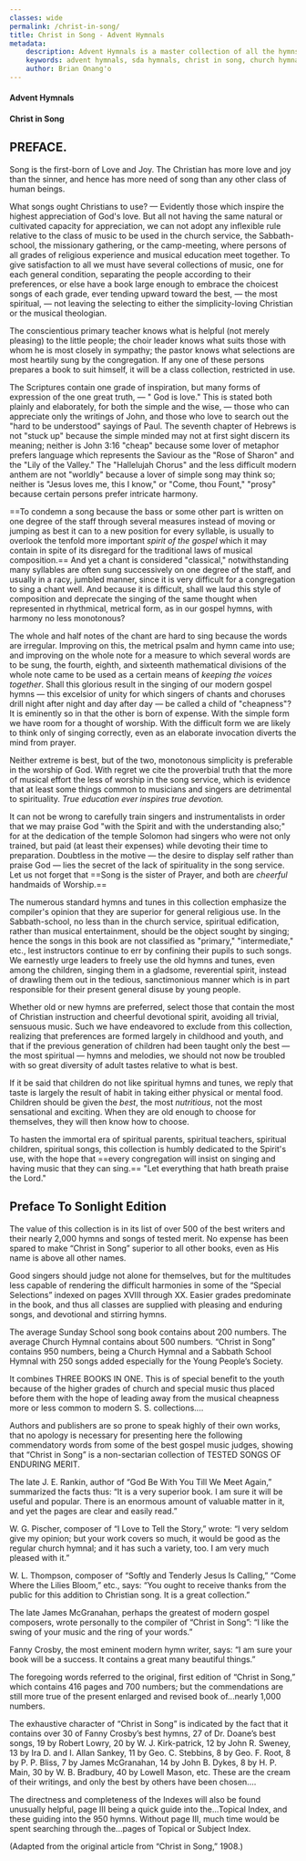 ```yaml
---
classes: wide
permalink: /christ-in-song/
title: Christ in Song - Advent Hymnals
metadata:
    description: Advent Hymnals is a master collection of all the hymns sung by adventists as contained in such hymnals as Christ in Song, Church hymnal and Seventh Day adventist hymnal, millenial harp. These are a rich source of church history as well as of music.
    keywords: advent hymnals, sda hymnals, christ in song, church hymnal, millenial harp, sdah, seventh-day adventist hymnal
    author: Brian Onang'o
---
```


#### Advent Hymnals
#### Christ in Song

## PREFACE.
Song is the first-born of Love and Joy. The Christian has more love and joy than the sinner, and hence has more need of song than any other class of human beings.

What songs ought Christians to use? — Evidently those which inspire the highest appreciation of God's love. But all not having the same natural or cultivated capacity for appreciation, we can not adopt any inflexible rule relative to the class of music to be used in the church service, the Sabbath-school, the missionary gathering, or the camp-meeting, where persons of all grades of religious experience and musical education meet together. To give satisfaction to all we must have several collections of music, one for each general condition, separating the people according to their preferences, or else have a book large enough to embrace the choicest songs of each grade, ever tending upward toward the best, — the most spiritual, — not leaving the selecting to either the simplicity-loving Christian or the musical theologian.

The conscientious primary teacher knows what is helpful (not merely pleasing) to the little people; the choir leader knows what suits those with whom he is most closely in sympathy; the pastor knows what selections are most heartily sung by the congregation. If any one of these persons prepares a book to suit himself, it will be a class collection, restricted in use.

The Scriptures contain one grade of inspiration, but many forms of expression of the one great truth, — " God is love." This is stated both plainly and elaborately, for both the simple and the wise, — those who can appreciate only the writings of John, and those who love to search out the "hard to be understood" sayings of Paul. The seventh chapter of Hebrews is not "stuck up" because the simple minded may not at first sight discern its meaning; neither is John 3:16 "cheap" because some lover of metaphor prefers language which represents the Saviour as the "Rose of Sharon" and the "Lily of the Valley." The "Hallelujah Chorus" and the less difficult modern anthem are not "worldly" because a lover of simple song may think so; neither is "Jesus loves me, this I know," or "Come, thou Fount," "prosy" because certain persons prefer intricate harmony.

==To condemn a song because the bass or some other part is written on one degree of the staff through several measures instead of moving or jumping as best it can to a new position for every syllable, is usually to overlook the tenfold more important *spirit of the gospel* which it may contain in spite of its disregard for the traditional laws of musical composition.== And yet a chant is considered "classical," notwithstanding many syllables are often sung successively on one degree of the staff, and usually in a racy, jumbled manner, since it is very difficult for a congregation to sing a chant well. And because it is difficult, shall we laud this style of composition and deprecate the singing of the same thought when represented in rhythmical, metrical form, as in our gospel hymns, with harmony no less monotonous?

The whole and half notes of the chant are hard to sing because the words are irregular. Improving on this, the metrical psalm and hymn came into use; and improving on the whole note for a measure to which several words are to be sung, the fourth, eighth, and sixteenth mathematical divisions of the whole note came to be used as a certain means of *keeping the voices together*. Shall this glorious result in the singing of our modern gospel hymns — this excelsior of unity for which singers of chants and choruses drill night after night and day after day — be called a child of "cheapness"? It is eminently so in that the other is born of expense. With the simple form we have room for a thought of worship. With the difficult form we are likely to think only of singing correctly, even as an elaborate invocation diverts the mind from prayer.

Neither extreme is best, but of the two, monotonous simplicity is preferable in the worship of God. With regret we cite the proverbial truth that the more of musical effort the less of worship in the song service, which is evidence that at least some things common to musicians and singers are detrimental to spirituality. *True education ever inspires true devotion.*

It can not be wrong to carefully train singers and instrumentalists in order that we may praise God "with the Spirit and with the understanding also;" for at the dedication of the temple Solomon had singers who were not only trained, but paid (at least their expenses) while devoting their time to preparation. Doubtless in the motive — the desire to display self rather than praise God — lies the secret of the lack of spirituality in the song service. Let us not forget that ==Song is the sister of Prayer, and both are *cheerful* handmaids of Worship.==

The numerous standard hymns and tunes in this collection emphasize the compiler's opinion that they are superior for general religious use. In the Sabbath-school, no less than in the church service, spiritual edification, rather than musical entertainment, should be the object sought by singing; hence the songs in this book are not classified as "primary," "intermediate," etc., lest instructors continue to err by confining their pupils to such songs. We earnestly urge leaders to freely use the old hymns and tunes, even among the children, singing them in a gladsome, reverential spirit, instead of drawling them out in the tedious, sanctimonious manner which is in part responsible for their present general disuse by young people.

Whether old or new hymns are preferred, select those that contain the most of Christian instruction and cheerful devotional spirit, avoiding all trivial, sensuous music. Such we have endeavored to exclude from this collection, realizing that preferences are formed largely in childhood and youth, and that if the previous generation of children had been taught only the best — the most spiritual — hymns and melodies, we should not now be troubled with so great diversity of adult tastes relative to what is best.

If it be said that children do not like spiritual hymns and tunes, we reply that taste is largely the result of habit in taking either physical or mental food. Children should be given the *best*, the most *nutritious*, not the most sensational and exciting. When they are old enough to choose for themselves, they will then know how to choose.

To hasten the immortal era of spiritual parents, spiritual teachers, spiritual children, spiritual songs, this collection is humbly dedicated to the Spirit's use, with the hope that ==every congregation will insist on singing and having music that they can sing.== "Let everything that hath breath praise the Lord."


## Preface To Sonlight Edition

The value of this collection is in its list of over 500 of the best writers and their nearly 2,000 hymns and songs of tested merit. No expense has
been spared to make “Christ in Song” superior to all other books, even as His name is above all other names.

Good singers should judge not alone for themselves, but for the multitudes less capable of rendering the difficult harmonies in some of the “Special Selections” indexed on pages XVIII through XX. Easier grades predominate in the book, and thus all classes are supplied with pleasing and enduring songs, and devotional and stirring hymns.

The average Sunday School song book contains about 200 numbers. The average Church Hymnal contains about 500 numbers. “Christ in Song” contains 950 numbers, being a Church Hymnal and a Sabbath School Hymnal with 250 songs added especially for the Young People’s Society.

It combines THREE BOOKS IN ONE. This is of special benefit to the youth because of the higher grades of church and special music thus placed before them with the hope of leading away from the musical cheapness more or less common to modern S. S. collections....

Authors and publishers are so prone to speak highly of their own works, that no apology is necessary for presenting here the following commendatory words from some of the best gospel music judges, showing that “Christ in Song” is a non-sectarian collection of TESTED SONGS OF ENDURING MERIT.

The late J. E. Rankin, author of “God Be With You Till We Meet Again,” summarized the facts thus: “It is a very superior book. I am sure it will be useful and popular. There is an enormous amount of valuable matter in it, and yet the pages are clear and easily read.”

W. G. Pischer, composer of “I Love to Tell the Story,” wrote: “I very seldom give my opinion; but your work covers so much, it would be good as the regular church hymnal; and it has such a variety, too. I am very much pleased with it.”

W. L. Thompson, composer of “Softly and Tenderly Jesus Is Calling,” “Come Where the Lilies Bloom,” etc., says: “You ought to receive thanks from the public for this addition to Christian song. It is a great collection.”

The late James McGranahan, perhaps the greatest of modern gospel composers, wrote personally to the compiler of “Christ in Song”: “I like the
swing of your music and the ring of your words.”

Fanny Crosby, the most eminent modern hymn writer, says: “I am sure your book will be a success. It contains a great many beautiful things.”

The foregoing words referred to the original, first edition of “Christ in Song,” which contains 416 pages and 700 numbers; but the commendations are still more true of the present enlarged and revised book of...nearly 1,000 numbers.

The exhaustive character of “Christ in Song” is indicated by the fact that it contains over 30 of Fanny Crosby’s best hymns, 27 of Dr. Doane’s best songs, 19 by Robert Lowry, 20 by W. J. Kirk-patrick, 12 by John R. Sweney, 13 by Ira D. and I. Allan Sankey, 11 by Geo. C. Stebbins, 8 by Geo. F. Root, 8 by P. P. Bliss, 7 by James McGranahan, 14 by John B. Dykes, 8 by H. P. Main, 30 by W. B. Bradbury, 40 by Lowell Mason, etc. These are the cream of their writings, and only the best by others have been chosen....

The directness and completeness of the Indexes will also be found unusually helpful, page III being a quick guide into the...Topical Index, and these guiding into the 950 hymns. Without page III, much time would be spent searching through the...pages of Topical or Subject Index.

(Adapted from the original article from “Christ in Song,” 1908.)